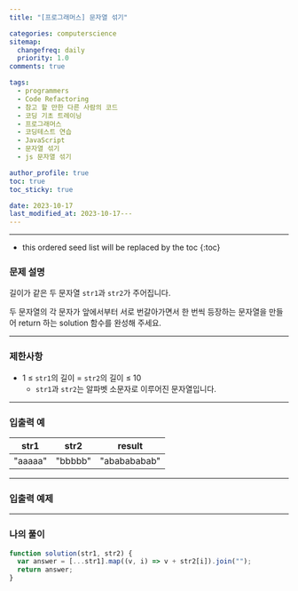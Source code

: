 ```yaml
---
title: "[프로그래머스] 문자열 섞기"

categories: computerscience
sitemap:
  changefreq: daily
  priority: 1.0
comments: true

tags:
  - programmers
  - Code Refactoring
  - 참고 할 만한 다른 사람의 코드
  - 코딩 기초 트레이닝
  - 프로그래머스
  - 코딩테스트 연습
  - JavaScript
  - 문자열 섞기
  - js 문자열 섞기

author_profile: true
toc: true
toc_sticky: true

date: 2023-10-17
last_modified_at: 2023-10-17---
---
```


---

<!-- prettier-ignore -->
* this ordered seed list will be replaced by the toc 
{:toc}

### 문제 설명

길이가 같은 두 문자열 `str1`과 `str2`가 주어집니다.

두 문자열의 각 문자가 앞에서부터 서로 번갈아가면서 한 번씩 등장하는 문자열을 만들어 return 하는 solution 함수를 완성해 주세요.

---

### 제한사항

- 1 ≤ `str1`의 길이 = `str2`의 길이 ≤ 10
  - `str1`과 `str2`는 알파벳 소문자로 이루어진 문자열입니다.

---

### 입출력 예

| str1    | str2    | result       |
| ------- | ------- | ------------ |
| "aaaaa" | "bbbbb" | "ababababab" |

---

### 입출력 예제

---

### 나의 풀이

```jsx
function solution(str1, str2) {
  var answer = [...str1].map((v, i) => v + str2[i]).join("");
  return answer;
}
```
